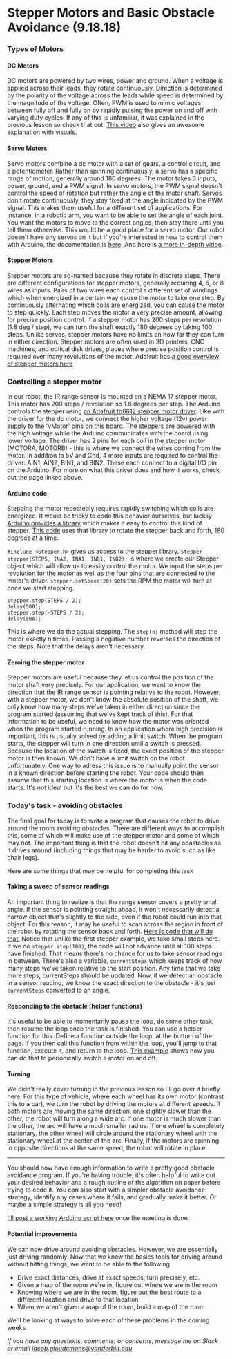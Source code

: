 # Stepper Motors and Basic Obstacle Avoidance (9.18.18)

### Types of Motors


#### DC Motors

DC motors are powered by two wires, power and ground. When a voltage is applied across their leads, they rotate continuously. Direction is determined by the polarity of the voltage across the leads while speed is determined by the magnitude of the voltage. Often, PWM is used to mimic voltages between fully off and fully on by rapidly pulsing the power on and off with varying duty cycles. If any of this is unfamiliar, it was explained in the previous lesson so check that out. [This video](https://www.youtube.com/watch?v=GQLED3gmONg) also gives an awesome explanation with visuals.

#### Servo Motors

Servo motors combine a dc motor with a set of gears, a control circuit, and a potentiometer. Rather than spinning continuously, a servo has a specific range of motion, generally around 180 degrees. The motor takes 3 inputs, power, ground, and a PWM signal. In servo motors, the PWM signal doesn't control the speed of rotation but rather the angle of the motor shaft. Servos don't rotate continuously, they stay fixed at the angle indicated by the PWM signal. This makes them useful for a different set of applications. For instance, in a robotic arm, you want to be able to set the angle of each joint. You want the motors to move to the correct angles, then stay there until you tell them otherwise. This would be a good place for a servo motor. Our robot doesn't have any servos on it but if you're interested in how to control them with Arduino, the documentation is [here](https://www.arduino.cc/en/reference/servo). And here is [a more in-depth video](https://www.youtube.com/watch?v=J8atdmEqZsc). 

#### Stepper Motors

Stepper motors are so-named because they rotate in discrete steps. There are different configurations for stepper motors, generally requiring 4, 6, or 8 wires as inputs. Pairs of two wires each control a different set of windings which when energized in a certain way cause the motor to take one step. By continuously alternating which coils are energized, you can cause the motor to step quickly. Each step moves the motor a very precise amount, allowing for precise position control. If a stepper motor has 200 steps per revolution (1.8 deg / step), we can turn the shaft exactly 180 degrees by taking 100 steps. Unlike servos, stepper motors have no limits on how far they can turn in either direction. Stepper motors are often used in 3D printers, CNC machines, and optical disk drives, places where precise position control is required over many revolutions of the motor. Adafruit has [a good overview of stepper motors here](https://learn.adafruit.com/all-about-stepper-motors/what-is-a-stepper-motor)

### Controlling a stepper motor

In our robot, the IR range sensor is mounted on a NEMA 17 stepper motor. This motor has 200 steps / revolution so 1.8 degrees per step. The Arduino controls the stepper using [an Adafruit tb6612 stepper motor driver](https://learn.adafruit.com/adafruit-tb6612-h-bridge-dc-stepper-motor-driver-breakout/overview). Like with the driver for the dc motor, we connect the higher voltage (12v) power supply to the 'vMotor' pins on this board. The steppers are powered with the high voltage while the Arduino communicates with the board using lower voltage. The driver has 2 pins for each coil in the stepper motor (MOTORA, MOTORB) - this is where we connect the wires coming from the motor. In addition to 5V and Gnd, 4 more inputs are required to control the driver: AIN1, AIN2, BIN1, and BIN2. These each connect to a digital I/O pin on the Arduino. For more on what this driver does and how it works, check out the page linked above.

#### Arduino code

Stepping the motor repeatedly requires rapidly switching which coils are energized. It would be tricky to code this behavior ourselves, but luckliy [Arduino provides a library](https://www.arduino.cc/en/Reference/Stepper) which makes it easy to control this kind of stepper. [This code](https://github.com/vanderbiltrobotics/Programming-Workshops/tree/master/code/9-18-steppers-obstacle-avoidance/BasicStepperMotorControl) uses that library to rotate the stepper back and forth, 180 degrees at a time.

`#include <Stepper.h>` gives us access to the stepper library. `Stepper stepper(STEPS, INA2, INA1, INB1, INB2);` is where we create our Stepper object which will allow us to easily control the motor. We input the steps per revolution for the motor as well as the four pins that are connected to the motor's driver. `stepper.setSpeed(20)` sets the RPM the motor will turn at once we start stepping.

```
stepper.step(STEPS / 2);
delay(500);
stepper.step(-STEPS / 2);
delay(500);
```
This is where we do the actual stepping. The `step(n)` method will step the motor exactly n times. Passing a negative number reverses the direction of the steps. Note that the delays aren't necessary.


#### Zeroing the stepper motor

Stepper motors are useful because they let us control the position of the motor shaft very precisely. For our application, we want to know the direction that the IR range sensor is pointing relative to the robot. However, with a stepper motor, we don't know the absolute position of the shaft, we only know how many steps we've taken in either direction since the program started (assuming that we've kept track of this). For that information to be useful, we need to know how the motor was oriented when the program started running. In an application where high precision is important, this is usually solved by adding a limit switch. When the program starts, the stepper will turn in one direction until a switch is pressed. Because the location of the switch is fixed, the exact position of the stepper motor is then known. We don't have a limit switch on the robot unfortunately. One way to adress this issue is to manually point the sensor in a known direction before starting the robot. Your code should then assume that this starting location is where the motor is when the code starts. It's not ideal but it's the best we can do for now. 

### Today's task - avoiding obstacles

The final goal for today is to write a program that causes the robot to drive around the room avoiding obstacles. There are different ways to accomplish this, some of which will make use of the stepper motor and some of which may not. The important thing is that the robot doesn't hit any obastacles as it drives around (including things that may be harder to avoid such as like chair legs). 

Here are some things that may be helpful for completing this task

#### Taking a sweep of sensor readings

An important thing to realize is that the range sensor covers a pretty small angle. If the sensor is pointing straight ahead, it won't necessarily detect a narrow object that's slightly to the side, even if the robot could run into that object. For this reason, it may be useful to scan across the region in front of the robot by rotating the sensor back and forth. [Here is code that will do that.](https://github.com/vanderbiltrobotics/Programming-Workshops/tree/master/code/9-18-steppers-obstacle-avoidance/SensorSweep) Notice that unlike the first stepper example, we take small steps here. If we do `stepper.step(100)`, the code will not advance until all 100 steps have finished. That means there's no chance for us to take sensor readings in between. There's also a variable, `currentSteps` which keeps track of how many steps we've taken relative to the start position. Any time that we take more steps, currentSteps should be updated. Now, if we detect an obstacle in a sensor reading, we know the exact direction to the obstacle - it's just `currentSteps` converted to an angle. 


#### Responding to the obstacle (helper functions)

It's useful to be able to momentarily pause the loop, do some other task, then resume the loop once the task is finished. You can use a helper function for this. Define a function outside the loop, at the bottom of the page. If you then call this function from within the loop, you'll jump to that function, execute it, and return to the loop. [This example](https://github.com/vanderbiltrobotics/Programming-Workshops/tree/master/code/9-18-steppers-obstacle-avoidance/Functions) shows how you can do that to periodically switch a motor on and off.

#### Turning

We didn't really cover turning in the previous lesson so I'll go over it briefly here. For this type of vehicle, where each wheel has its own motor (contrast this to a car), we turn the robot by driving the motors at different speeds. If both motors are moving the same direction, one slightly slower than the other, the robot will turn along a wide arc. If one motor is much slower than the other, the arc will have a much smaller radius. If one wheel is completely stationary, the other wheel will circle around the stationary wheel with the stationary wheel at the center of the arc. Finally, if the motors are spinning in opposite directions at the same speed, the robot will rotate in place.

---

You should now have enough information to write a pretty good obstacle avoidance program. If you're having trouble, it's often helpful to write out your desired behavior and a rough outline of the algorithm on paper before trying to code it. You can also start with a simpler obstacle avoidance strategy, identify any cases where it fails, and gradually make it better. Or maybe a simple strategy is all you need!

[I'll post a working Arduino script here]() once the meeting is done.

#### Potential improvements

We can now drive around avoiding obstacles. However, we are essentially just driving randomly. Now that we know the basics tools for driving around without hitting things, we want to be able to the following 
- Drive exact distances, drive at exact speeds, turn precisely, etc.
- Given a map of the room we're in, figure out where we are in the room
- Knowing where we are in the room, figure out the best route to a different location and drive to that location
- When we aren't given a map of the room, build a map of the room

We'll be looking at ways to solve each of these problems in the coming weeks


*If you have any questions, comments, or concerns, message me on Slack or email jacob.gloudemans@vanderbilt.edu*